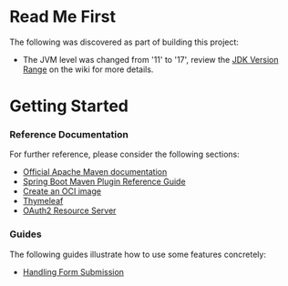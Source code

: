 # Read Me First
The following was discovered as part of building this project:

* The JVM level was changed from '11' to '17', review the [JDK Version Range](https://github.com/spring-projects/spring-framework/wiki/Spring-Framework-Versions#jdk-version-range) on the wiki for more details.

# Getting Started

### Reference Documentation
For further reference, please consider the following sections:

* [Official Apache Maven documentation](https://maven.apache.org/guides/index.html)
* [Spring Boot Maven Plugin Reference Guide](https://docs.spring.io/spring-boot/docs/3.0.0-M5/maven-plugin/reference/html/)
* [Create an OCI image](https://docs.spring.io/spring-boot/docs/3.0.0-M5/maven-plugin/reference/html/#build-image)
* [Thymeleaf](https://docs.spring.io/spring-boot/docs/3.0.0-M5/reference/htmlsingle/#web.servlet.spring-mvc.template-engines)
* [OAuth2 Resource Server](https://docs.spring.io/spring-boot/docs/3.0.0-M5/reference/htmlsingle/#web.security.oauth2.server)

### Guides
The following guides illustrate how to use some features concretely:

* [Handling Form Submission](https://spring.io/guides/gs/handling-form-submission/)

